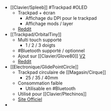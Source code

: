 - [[Clavier/Spleeb]] #Trackpad #OLED
	- Trackpad + écran
		- Affichage du DPI pour le trackpad
		- Affichage mods / layer
	- [Reddit](https://www.reddit.com/r/MechanicalKeyboards/comments/11xo8id/i_chased_the_endgame_to_the_point_where_i/)
- [[Trackpad/OrbitalTiny]]
	- Multi touch supporté
		- 1 / 2 / 3 doigts
	- #Bluetooth supporté / optionnel
	- Ajout sur [[Clavier/Glove80]] [V2](https://www.reddit.com/r/ErgoMechKeyboards/comments/11xlda7/glove80_orbital_trackpads/)
	- [Reddit](https://www.reddit.com/r/ErgoMechKeyboards/comments/113rfhm/orbital_tiny_trackpad_batch_one_has_shipped/)
- [[Electronique/GlidePointCircle]]
	- Trackpad circulaire de [[Magasin/Cirque]]
		- 25 / 35 / 40mm
	- Consommation faible
		- Utilisable en #Bluetooth
	- Utilisé pour [[Clavier/Ptechinos]]
	- [Site Officiel](https://www.cirque.com/glidepoint-circle-trackpads)
-